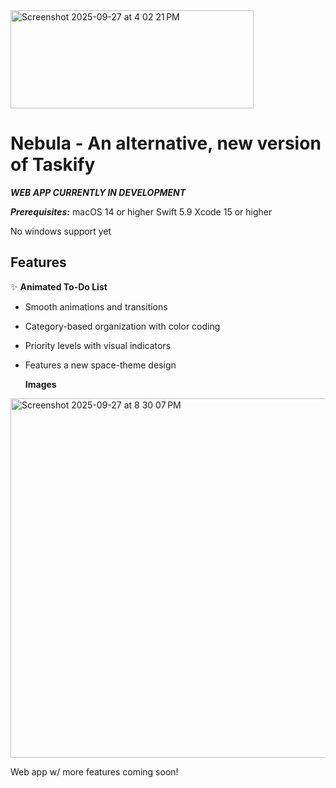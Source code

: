 
<img width="389" height="157" alt="Screenshot 2025-09-27 at 4 02 21 PM" src="https://github.com/user-attachments/assets/5fe8e3da-48ca-4ffa-ab50-0a70ec062d83" />

# Nebula - An alternative, new version of Taskify

***WEB APP CURRENTLY IN DEVELOPMENT***


***Prerequisites:***
macOS 14 or higher
Swift 5.9
Xcode 15 or higher

No windows support yet

## Features

✨ **Animated To-Do List**
- Smooth animations and transitions
- Category-based organization with color coding
- Priority levels with visual indicators
- Features a new space-theme design

   **Images**
<img width="1193" height="575" alt="Screenshot 2025-09-27 at 8 30 07 PM" src="https://github.com/user-attachments/assets/d488be9d-9dd2-4616-8841-33969a2616fe" />

Web app w/ more features coming soon!
